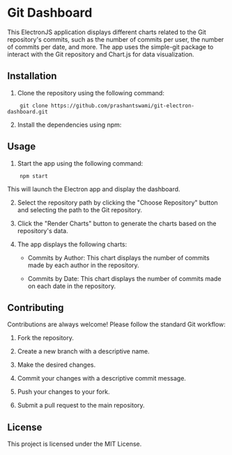 # Git Dashboard

This ElectronJS application displays different charts related to the Git repository's commits, such as the number of commits per user, the number of commits per date, and more. The app uses the simple-git package to interact with the Git repository and Chart.js for data visualization.

## Installation

1. Clone the repository using the following command:
```
    git clone https://github.com/prashantswami/git-electron-dashboard.git
```
2. Install the dependencies using npm:


## Usage
1. Start the app using the following command:

```
    npm start
```
This will launch the Electron app and display the dashboard.

2. Select the repository path by clicking the "Choose Repository" button and selecting the path to the Git repository.

3. Click the "Render Charts" button to generate the charts based on the repository's data.

4. The app displays the following charts:

    - Commits by Author: This chart displays the number of commits made by each author in the repository.

    - Commits by Date: This chart displays the number of commits made on each date in the repository.

## Contributing

Contributions are always welcome! Please follow the standard Git workflow:

1. Fork the repository.

2. Create a new branch with a descriptive name.

3. Make the desired changes.

4. Commit your changes with a descriptive commit message.

5. Push your changes to your fork.

6. Submit a pull request to the main repository.

## License

This project is licensed under the MIT License.